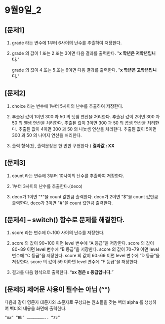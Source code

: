 # 9월9일_2

## [문제1]

1. grade 라는 변수에 1부터 6사이의 난수를 추출하여 저장한다. 

2. grade 의 값이 1 또는 2 또는 3이면 다음 결과를 출력한다.
   "__x 학년은 저학년입니다.__"

   grade 의 값이 4 또는 5 또는 6이면 다음 결과를 출력한다.
   "__x 학년은 고학년입니다.__"

   

## [문제2]

1. choice 라는 변수에 1부터 5사이의 난수를 추출하여 저장한다. 
2. 추출된 값이 1이면 300 과 50 의 덧셈 연산을 처리한다.
   추출된 값이 2이면 300 과 50 의 뺄셈 연산을 처리한다.
   추출된 값이 3이면 300 과 50 의 곱셈 연산을 처리한다.
   추출된 값이 4이면 300 과 50 의 나눗셈 연산을 처리한다.
   추출된 값이 5이면 300 과 50 의 나머지 연산을 처리한다.

3. 출력 형식(단, 출력문장은 한 번만 구현한다.)
   __결과값 : XX__

 

## [문제3]

1. count 라는 변수에 3부터 10사이의 난수를 추출하여 저장한다. 

2. 1부터 3사이의 난수를 추출한다.(deco)

3. deco가 1이면 "*"을 count 값만큼 출력한다.
   deco가 2이면 "$"을 count 값만큼 출력한다.
   deco가 3이면 "#"을 count 값만큼 출력한다.

 

## [문제4] – switch() 함수로 문제를 해결한다.

1. score 라는 변수에 0~100 사이의 난수를 저장한다.
2. score 의 값이 90~100 이면 level 변수에 “A 등급”을 저장한다.
   score 의 값이 80~89 이면 level 변수에 “B 등급”을 저장한다.
   score 의 값이 70~79 이면 level 변수에 “C 등급”을 저장한다.
   score 의 값이 60~69 이면 level 변수에 “D 등급”을 저장한다.
   score 의 값이 59 이하면 level 변수에 “F 등급”을 저장한다.

3. 결과를 다음 형식으로 출력한다.
   “__xx 점은 x 등급입니다.__”

 

## [문제5] 제어문 사용이 필수는 아님 (^^)

다음과 같이 영문자 대문자와 소문자로 구성되는 원소들을 갖는 벡터 alpha 를 생성하여 벡터의 내용을 화면에 출력한다.

```R
“Aa” “Bb” …………………….. “Zz”  
```